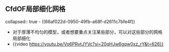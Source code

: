 ## CfdOF局部细化网格
collapsed:: true
	- ((66af022d-0950-49fb-a68f-d2611c7bfe4f))
- 对于厚薄不均匀的模型，或者想要重点关注某些部分，可以对这些部分的网格局部细化
- {{video https://youtu.be/Vo6PRvtJYVc?si=20qHJw6gqw0xz_rY&t=626}}
